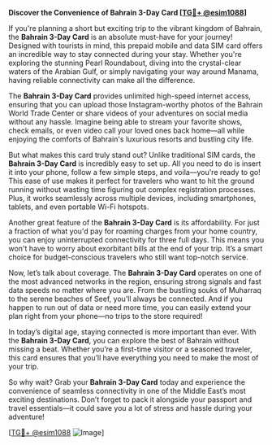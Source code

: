 **Discover the Convenience of Bahrain 3-Day Card [[TG💪+ @esim1088](https://t.me/s/esim1088)]**

If you're planning a short but exciting trip to the vibrant kingdom of Bahrain, the **Bahrain 3-Day Card** is an absolute must-have for your journey! Designed with tourists in mind, this prepaid mobile and data SIM card offers an incredible way to stay connected during your stay. Whether you're exploring the stunning Pearl Roundabout, diving into the crystal-clear waters of the Arabian Gulf, or simply navigating your way around Manama, having reliable connectivity can make all the difference.

The **Bahrain 3-Day Card** provides unlimited high-speed internet access, ensuring that you can upload those Instagram-worthy photos of the Bahrain World Trade Center or share videos of your adventures on social media without any hassle. Imagine being able to stream your favorite shows, check emails, or even video call your loved ones back home—all while enjoying the comforts of Bahrain's luxurious resorts and bustling city life.

But what makes this card truly stand out? Unlike traditional SIM cards, the **Bahrain 3-Day Card** is incredibly easy to set up. All you need to do is insert it into your phone, follow a few simple steps, and voila—you're ready to go! This ease of use makes it perfect for travelers who want to hit the ground running without wasting time figuring out complex registration processes. Plus, it works seamlessly across multiple devices, including smartphones, tablets, and even portable Wi-Fi hotspots.

Another great feature of the **Bahrain 3-Day Card** is its affordability. For just a fraction of what you'd pay for roaming charges from your home country, you can enjoy uninterrupted connectivity for three full days. This means you won't have to worry about exorbitant bills at the end of your trip. It’s a smart choice for budget-conscious travelers who still want top-notch service.

Now, let’s talk about coverage. The **Bahrain 3-Day Card** operates on one of the most advanced networks in the region, ensuring strong signals and fast data speeds no matter where you are. From the bustling souks of Muharraq to the serene beaches of Seef, you’ll always be connected. And if you happen to run out of data or need more time, you can easily extend your plan right from your phone—no trips to the store required!

In today’s digital age, staying connected is more important than ever. With the **Bahrain 3-Day Card**, you can explore the best of Bahrain without missing a beat. Whether you’re a first-time visitor or a seasoned traveler, this card ensures that you’ll have everything you need to make the most of your trip.

So why wait? Grab your **Bahrain 3-Day Card** today and experience the convenience of seamless connectivity in one of the Middle East’s most exciting destinations. Don’t forget to pack it alongside your passport and travel essentials—it could save you a lot of stress and hassle during your adventure!

[[TG💪+ @esim1088](https://t.me/s/esim1088) ![Image](https://i.postimg.cc/Y0z9fWf4/image.png)]